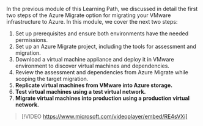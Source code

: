 In the previous module of this Learning Path, we discussed in detail the first two steps of the Azure Migrate option for migrating your VMware infrastructure to Azure. In this module, we cover the next two steps:

1. Set up prerequisites and ensure both environments have the needed permissions.
1. Set up an Azure Migrate project, including the tools for assessment and migration.
1. Download a virtual machine appliance and deploy it in VMware environment to discover virtual machines and dependencies.
1. Review the assessment and dependencies from Azure Migrate while scoping the target migration.
1. **Replicate virtual machines from VMware into Azure storage.**
1. **Test virtual machines using a test virtual network.**
1. **Migrate virtual machines into production using a production virtual network.**

>
> [!VIDEO https://www.microsoft.com/videoplayer/embed/RE4sVXi]
